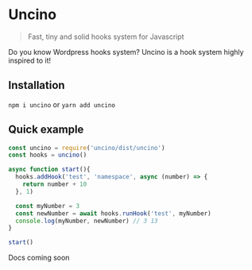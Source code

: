 # Uncino

> Fast, tiny and solid hooks system for Javascript

Do you know Wordpress hooks system? Uncino is a hook system highly inspired to it!

## Installation

`npm i uncino` or `yarn add uncino`

## Quick example

```js index.js
const uncino = require('uncino/dist/uncino')
const hooks = uncino()

async function start(){
  hooks.addHook('test', 'namespace', async (number) => {
    return number + 10
  }, 1)

  const myNumber = 3
  const newNumber = await hooks.runHook('test', myNumber)
  console.log(myNumber, newNumber) // 3 13
}

start()
```

Docs coming soon